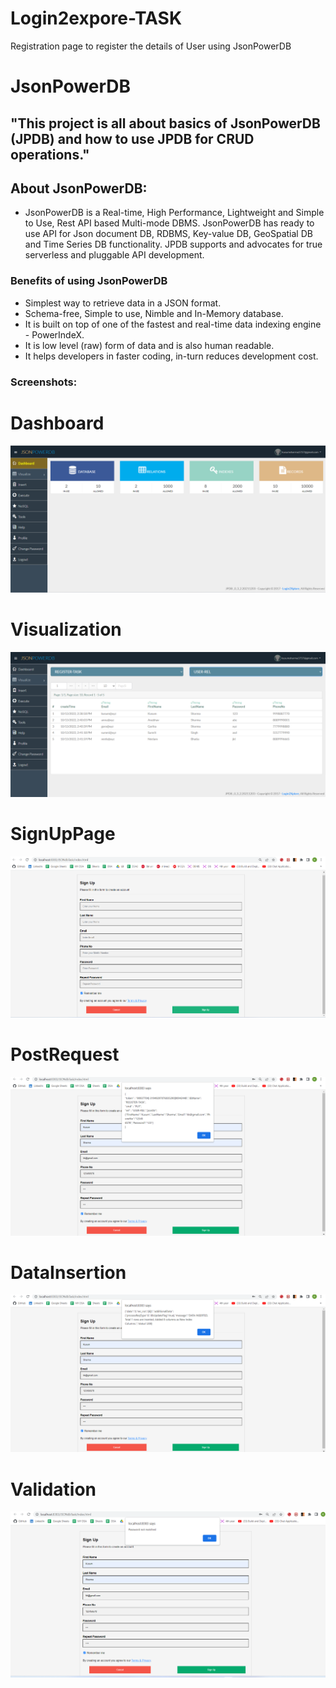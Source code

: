 # Login2expore-TASK
Registration page to register the details of User using JsonPowerDB

# JsonPowerDB
## "This project is all about basics of JsonPowerDB (JPDB) and how to use JPDB for CRUD operations." 
## About JsonPowerDB:

- JsonPowerDB is a Real-time, High Performance, Lightweight and Simple to Use, Rest API based Multi-mode DBMS. JsonPowerDB has ready to use API for Json document DB, RDBMS, Key-value DB, GeoSpatial DB and Time Series DB functionality. JPDB supports and advocates for true serverless and pluggable API development.

### Benefits of using JsonPowerDB

- Simplest way to retrieve data in a JSON format.
- Schema-free, Simple to use, Nimble and In-Memory database.
- It is built on top of one of the fastest and real-time data indexing engine - PowerIndeX.
- It is low level (raw) form of data and is also human readable.
- It helps developers in faster coding, in-turn reduces development cost.

### Screenshots:
# Dashboard
![Dashboard](https://github.com/kusum0001/Login2expore-TASK/blob/main/assests/dashboard.png)

# Visualization
![Visualization](https://github.com/kusum0001/Login2expore-TASK/blob/main/assests/data.png)

# SignUpPage
![SignUpPage](https://github.com/kusum0001/Login2expore-TASK/blob/main/assests/signupss.png)

# PostRequest
![PostRequest](https://github.com/kusum0001/Login2expore-TASK/blob/main/assests/postrequest.png)

# DataInsertion
![DataInsertion](https://github.com/kusum0001/Login2expore-TASK/blob/main/assests/datainsertion.png)

# Validation
![Validation](https://github.com/kusum0001/Login2expore-TASK/blob/main/assests/validation.png)
